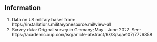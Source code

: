 <h2>Information	</h2>


<ol>
  <li>Data on US military bases from: https://installations.militaryonesource.mil/view-all</li>
  <li>Survey data: Original survey in Germany; May - June 2022. See: https://academic.oup.com/isq/article-abstract/68/3/sqae107/7726358 </li>
</ol>	

